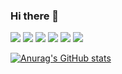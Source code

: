 ### Hi there 👋

<img src="https://img.shields.io/badge/Android Studio-3D3C3C?style=flat&logo=Android Studio&logoColor=3DDC84"/></a>
<img src="https://img.shields.io/badge/Kotlin-3D3C3C?style=flat&logo=Kotlin&logoColor=7F52FF"/></a>
<img src="https://img.shields.io/badge/Jetpack Compose-3D3C3C?style=flat&logo=Jetpack Compose&logoColor=4285F4"/></a>
<img src="https://img.shields.io/badge/Git-3D3C3C?style=flat&logo=Git&logoColor=F05032"/></a>
<img src="https://img.shields.io/badge/GitHub-3D3C3C?style=flat&logo=GitHub&logoColor=181717"/></a>
<img src="https://img.shields.io/badge/Firebase-3D3C3C?style=flat&logo=Firebase&logoColor=FFCA28"/></a>

[![Anurag's GitHub stats](https://github-readme-stats.vercel.app/api?username=kska01&include_all_commits&count_private=true&show_icons=true)](https://github.com/anuraghazra/github-readme-stats)


<!--
**kska01/kska01** is a ✨ _special_ ✨ repository because its `README.md` (this file) appears on your GitHub profile.

Here are some ideas to get you started:

- 🔭 I’m currently working on ...
- 🌱 I’m currently learning ...
- 👯 I’m looking to collaborate on ...
- 🤔 I’m looking for help with ...
- 💬 Ask me about ...
- 📫 How to reach me: ...
- 😄 Pronouns: ...
- ⚡ Fun fact: ...
-->
